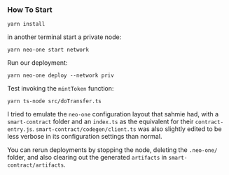 ### How To Start

```
yarn install
```

in another terminal start a private node:
```
yarn neo-one start network
```

Run our deployment:
```
yarn neo-one deploy --network priv
```

Test invoking the `mintToken` function:
```
yarn ts-node src/doTransfer.ts
```

I tried to emulate the `neo-one` configuration layout that sahmie had, with a `smart-contract` folder and an `index.ts` as the equivalent for their `contract-entry.js`. `smart-contract/codegen/client.ts` was also slightly edited to be less verbose in its configuration settings than normal.

You can rerun deployments by stopping the node, deleting the `.neo-one/` folder, and also clearing out the generated `artifacts` in `smart-contract/artifacts`.
